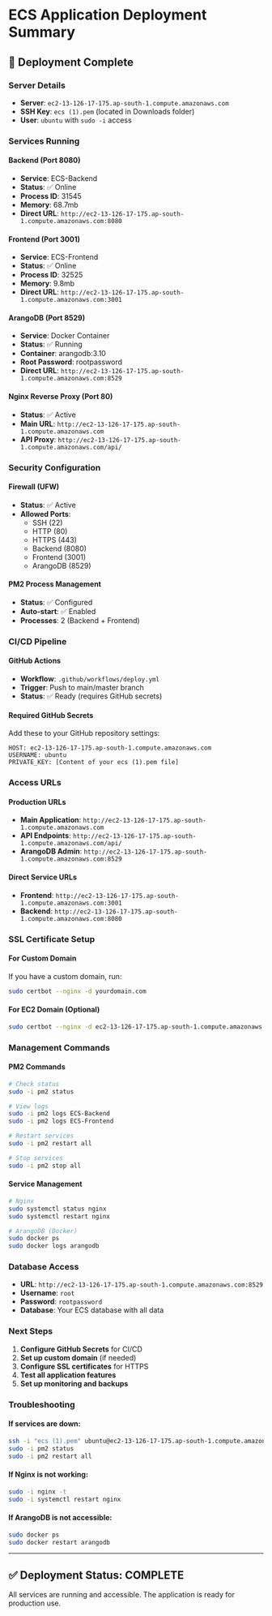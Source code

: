 # ECS Application Deployment Summary

## 🚀 Deployment Complete

### **Server Details**
- **Server**: `ec2-13-126-17-175.ap-south-1.compute.amazonaws.com`
- **SSH Key**: `ecs (1).pem` (located in Downloads folder)
- **User**: `ubuntu` with `sudo -i` access

### **Services Running**

#### **Backend (Port 8080)**
- **Service**: ECS-Backend
- **Status**: ✅ Online
- **Process ID**: 31545
- **Memory**: 68.7mb
- **Direct URL**: `http://ec2-13-126-17-175.ap-south-1.compute.amazonaws.com:8080`

#### **Frontend (Port 3001)**
- **Service**: ECS-Frontend
- **Status**: ✅ Online
- **Process ID**: 32525
- **Memory**: 9.8mb
- **Direct URL**: `http://ec2-13-126-17-175.ap-south-1.compute.amazonaws.com:3001`

#### **ArangoDB (Port 8529)**
- **Service**: Docker Container
- **Status**: ✅ Running
- **Container**: arangodb:3.10
- **Root Password**: rootpassword
- **Direct URL**: `http://ec2-13-126-17-175.ap-south-1.compute.amazonaws.com:8529`

#### **Nginx Reverse Proxy (Port 80)**
- **Status**: ✅ Active
- **Main URL**: `http://ec2-13-126-17-175.ap-south-1.compute.amazonaws.com`
- **API Proxy**: `http://ec2-13-126-17-175.ap-south-1.compute.amazonaws.com/api/`

### **Security Configuration**

#### **Firewall (UFW)**
- **Status**: ✅ Active
- **Allowed Ports**:
  - SSH (22)
  - HTTP (80)
  - HTTPS (443)
  - Backend (8080)
  - Frontend (3001)
  - ArangoDB (8529)

#### **PM2 Process Management**
- **Status**: ✅ Configured
- **Auto-start**: ✅ Enabled
- **Processes**: 2 (Backend + Frontend)

### **CI/CD Pipeline**

#### **GitHub Actions**
- **Workflow**: `.github/workflows/deploy.yml`
- **Trigger**: Push to main/master branch
- **Status**: ✅ Ready (requires GitHub secrets)

#### **Required GitHub Secrets**
Add these to your GitHub repository settings:
```
HOST: ec2-13-126-17-175.ap-south-1.compute.amazonaws.com
USERNAME: ubuntu
PRIVATE_KEY: [Content of your ecs (1).pem file]
```

### **Access URLs**

#### **Production URLs**
- **Main Application**: `http://ec2-13-126-17-175.ap-south-1.compute.amazonaws.com`
- **API Endpoints**: `http://ec2-13-126-17-175.ap-south-1.compute.amazonaws.com/api/`
- **ArangoDB Admin**: `http://ec2-13-126-17-175.ap-south-1.compute.amazonaws.com:8529`

#### **Direct Service URLs**
- **Frontend**: `http://ec2-13-126-17-175.ap-south-1.compute.amazonaws.com:3001`
- **Backend**: `http://ec2-13-126-17-175.ap-south-1.compute.amazonaws.com:8080`

### **SSL Certificate Setup**

#### **For Custom Domain**
If you have a custom domain, run:
```bash
sudo certbot --nginx -d yourdomain.com
```

#### **For EC2 Domain (Optional)**
```bash
sudo certbot --nginx -d ec2-13-126-17-175.ap-south-1.compute.amazonaws.com
```

### **Management Commands**

#### **PM2 Commands**
```bash
# Check status
sudo -i pm2 status

# View logs
sudo -i pm2 logs ECS-Backend
sudo -i pm2 logs ECS-Frontend

# Restart services
sudo -i pm2 restart all

# Stop services
sudo -i pm2 stop all
```

#### **Service Management**
```bash
# Nginx
sudo systemctl status nginx
sudo systemctl restart nginx

# ArangoDB (Docker)
sudo docker ps
sudo docker logs arangodb
```

### **Database Access**
- **URL**: `http://ec2-13-126-17-175.ap-south-1.compute.amazonaws.com:8529`
- **Username**: `root`
- **Password**: `rootpassword`
- **Database**: Your ECS database with all data

### **Next Steps**

1. **Configure GitHub Secrets** for CI/CD
2. **Set up custom domain** (if needed)
3. **Configure SSL certificates** for HTTPS
4. **Test all application features**
5. **Set up monitoring and backups**

### **Troubleshooting**

#### **If services are down:**
```bash
ssh -i "ecs (1).pem" ubuntu@ec2-13-126-17-175.ap-south-1.compute.amazonaws.com
sudo -i pm2 status
sudo -i pm2 restart all
```

#### **If Nginx is not working:**
```bash
sudo -i nginx -t
sudo -i systemctl restart nginx
```

#### **If ArangoDB is not accessible:**
```bash
sudo docker ps
sudo docker restart arangodb
```

---

## ✅ Deployment Status: COMPLETE

All services are running and accessible. The application is ready for production use.
